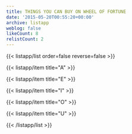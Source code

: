 ```yaml
---
title: THINGS YOU CAN BUY ON WHEEL OF FORTUNE
date: '2015-05-20T00:55:20+00:00'
archive: listapp
weblog: false
likeCount: 8
relistCount: 2
---
```



{{< listapp/list order=false reverse=false >}}

   {{< listapp/item title="A" >}}

   {{< listapp/item title="E" >}}

   {{< listapp/item title="I" >}}

   {{< listapp/item title="O" >}}

   {{< listapp/item title="U" >}}

{{< /listapp/list >}}
